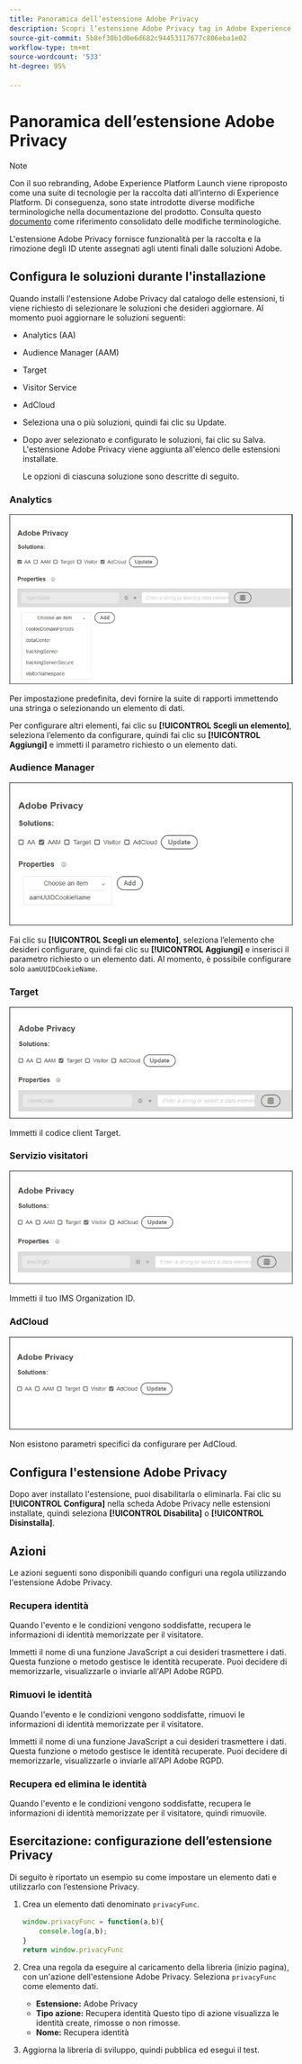 ```yaml
---
title: Panoramica dell’estensione Adobe Privacy
description: Scopri l’estensione Adobe Privacy tag in Adobe Experience Platform.
source-git-commit: 5b8ef30b1d0e6d682c94453117677c806eba1e02
workflow-type: tm+mt
source-wordcount: '533'
ht-degree: 95%

---
```


# Panoramica dell’estensione Adobe Privacy

>[!NOTE]
>
>Con il suo rebranding, Adobe Experience Platform Launch viene riproposto come una suite di tecnologie per la raccolta dati all’interno di Experience Platform. Di conseguenza, sono state introdotte diverse modifiche terminologiche nella documentazione del prodotto. Consulta questo [documento](../../../term-updates.md) come riferimento consolidato delle modifiche terminologiche.

L&#39;estensione Adobe Privacy fornisce funzionalità per la raccolta e la rimozione degli ID utente assegnati agli utenti finali dalle soluzioni Adobe.

## Configura le soluzioni durante l&#39;installazione

Quando installi l&#39;estensione Adobe Privacy dal catalogo delle estensioni, ti viene richiesto di selezionare le soluzioni che desideri aggiornare. Al momento puoi aggiornare le soluzioni seguenti:

* Analytics (AA)
* Audience Manager (AAM)
* Target
* Visitor Service
* AdCloud
* Seleziona una o più soluzioni, quindi fai clic su Update.
* Dopo aver selezionato e configurato le soluzioni, fai clic su Salva. L&#39;estensione Adobe Privacy viene aggiunta all&#39;elenco delle estensioni installate.

   Le opzioni di ciascuna soluzione sono descritte di seguito.

### Analytics

![](../../../images/ext-privacy-aa.jpg)

Per impostazione predefinita, devi fornire la suite di rapporti immettendo una stringa o selezionando un elemento di dati.

Per configurare altri elementi, fai clic su **[!UICONTROL Scegli un elemento]**, seleziona l’elemento da configurare, quindi fai clic su **[!UICONTROL Aggiungi]** e immetti il parametro richiesto o un elemento dati.

### Audience Manager

![](../../../images/ext-privacy-aam.jpg)

Fai clic su **[!UICONTROL Scegli un elemento]**, seleziona l’elemento che desideri configurare, quindi fai clic su **[!UICONTROL Aggiungi]** e inserisci il parametro richiesto o un elemento dati. Al momento, è possibile configurare solo `aamUUIDCookieName`.

### Target

![](../../../images/ext-privacy-target.jpg)

Immetti il codice client Target.

### Servizio visitatori

![](../../../images/ext-privacy-visitor.jpg)

Immetti il tuo IMS Organization ID.

### AdCloud

![](../../../images/ext-privacy-adcloud.jpg)

Non esistono parametri specifici da configurare per AdCloud.

## Configura l&#39;estensione Adobe Privacy

Dopo aver installato l&#39;estensione, puoi disabilitarla o eliminarla. Fai clic su **[!UICONTROL Configura]** nella scheda Adobe Privacy nelle estensioni installate, quindi seleziona **[!UICONTROL Disabilita]** o **[!UICONTROL Disinstalla]**.

## Azioni

Le azioni seguenti sono disponibili quando configuri una regola utilizzando l&#39;estensione Adobe Privacy.

### Recupera identità

Quando l&#39;evento e le condizioni vengono soddisfatte, recupera le informazioni di identità memorizzate per il visitatore.

Immetti il nome di una funzione JavaScript a cui desideri trasmettere i dati. Questa funzione o metodo gestisce le identità recuperate. Puoi decidere di memorizzarle, visualizzarle o inviarle all&#39;API Adobe RGPD.

### Rimuovi le identità

Quando l&#39;evento e le condizioni vengono soddisfatte, rimuovi le informazioni di identità memorizzate per il visitatore.

Immetti il nome di una funzione JavaScript a cui desideri trasmettere i dati. Questa funzione o metodo gestisce le identità recuperate. Puoi decidere di memorizzarle, visualizzarle o inviarle all&#39;API Adobe RGPD.

### Recupera ed elimina le identità

Quando l&#39;evento e le condizioni vengono soddisfatte, recupera le informazioni di identità memorizzate per il visitatore, quindi rimuovile.

## Esercitazione: configurazione dell’estensione Privacy

Di seguito è riportato un esempio su come impostare un elemento dati e utilizzarlo con l’estensione Privacy.

1. Crea un elemento dati denominato `privacyFunc`.

   ```JavaScript
   window.privacyFunc = function(a,b){
       console.log(a,b);
   }
   return window.privacyFunc
   ```

1. Crea una regola da eseguire al caricamento della libreria (inizio pagina), con un&#39;azione dell&#39;estensione Adobe Privacy. Seleziona `privacyFunc` come elemento dati.

   * **Estensione:** Adobe Privacy
   * **Tipo azione:** Recupera identità
Questo tipo di azione visualizza le identità create, rimosse o non rimosse.
   * **Nome:** Recupera identità

1. Aggiorna la libreria di sviluppo, quindi pubblica ed esegui il test.

